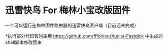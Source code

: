 迅雷快鸟 For 梅林小宝改版固件
===
一个可以运行在梅林固件路由器的迅雷快鸟客户端（目前还未完成）

*执行部分代码暂时采用 https://github.com/fffonion/Xunlei-Fastdick 中生成的shell脚本修改而来

